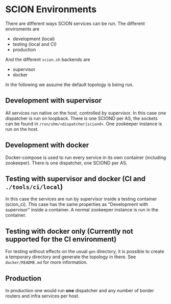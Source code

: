 # SCION Environments

There are different ways SCION services can be run. The different enviroments are

-   development (local)
-   testing (local and CI)
-   production

And the different `scion.sh` backends are

-   supervisor
-   docker

In the following we assume the default topology is being run.

## Development with supervisor

All services run native on the host, controlled by supervisor. In this case one dispatcher is run on
loopback. There is one SCIOND per AS, the sockets can be found in `/run/shm/<dispatcher|sciond>`.
One zookeeper instance is run on the host.

## Development with docker

Docker-compose is used to run every service in its own container (including zookeeper). There is one
dispatcher, one SCIOND per AS.

[//]:
    #
    "We run one dispatcher and one SCIOND per AS, their sockets are shared to the infra
services using docker volumes. Each AS has its own docker network."

## Testing with supervisor and docker (CI and `./tools/ci/local`)

In this case the services are run by supervisor inside a testing container (scion_ci). This case has
the same properties as "Development with supervisor" inside a container. A normal zookeeper instance
is run in the container.

## Testing with docker only (Currently not supported for the CI environment)

For testing without effects on the usual `gen` directory, it is possible to create a temporary
directory and generate the topology in there. See `docker/README.md` for more information.

## Production

In production one would run **one** dispatcher and any number of border routers and infra services
per host.

